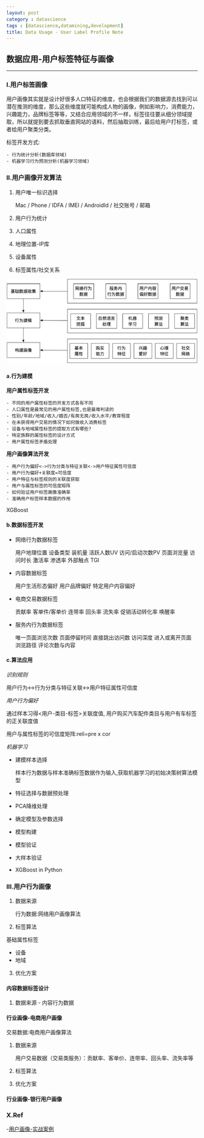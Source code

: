 ```yaml
---
layout: post
category : datascience
tags : [datascience,datamining,development]
title: Data Usage - User Label Profile Note
---
```


## 数据应用-用户标签特征与画像
-------------------------------------------------

### I.用户标签画像

用户画像其实就是设计好很多人口特征的维度，也会根据我们的数据源去找到可以潜在推测的维度，那么这些维度就可能构成人物的画像，例如影响力，消费能力，兴趣能力，品牌标签等等，又结合应用领域的不一样，标签往往要从细分领域提取，所以就提到要去抓取垂直网站的语料，然后抽取训练，最后给用户打标签，或者给用户聚类分类。

标签开发方式:

	- 行为统计分析(数据库领域)
	- 机器学习行为预测分析(机器学习领域)

### II.用户画像开发算法

1. 用户唯一标识选择

	Mac / Phone / IDFA / IMEI / AndroidId / 社交账号 / 邮箱

2. 用户行为统计
3. 人口属性
4. 地理位置-IP库
5. 设备属性
6. 标签属性/社交关系

![人群画像构建](_includes/user_profile_design.png)

#### a.行为建模

**用户属性标签开发**

	- 不同的用户属性标签的开发方式各有不同
	- 人口属性是最常见的用户属性标签,也是最难判读的
	- 性别/年龄/地域/收入/婚否/有房无房/收入水平/教育程度
	- 在未获得用户交易的情况下如何做收入消费标签
	- 设备与地域属性标签的提取方式有哪些?
	- 特定族群的属性标签的设计方式
	- 用户属性标签矛盾处理

**用户画像算法开发**

	- 用户行为偏好<->行为分类与特征关联<->用户特征属性可信度
	- 用户行为偏好+关联度=可信度
	- 用户特征与标签规则的关联度获取
	- 用户与属性标签的可信度矩阵
	- 如何验证用户标签画像准确率
	- 准确用户标签样本数据的作用

XGBoost

#### b.数据标签开发

- 网络行为数据标签

	用户地理位置
	设备类型
	装机量
	活跃人数UV
	访问/启动次数PV
	页面浏览量
	访问时长
	激活率
	渗透率
	外部触点
	TGI

- 内容数据标签

	用户生活形态偏好
	用户品牌偏好
	特定用户内容偏好

- 电商交易数据标签

	贡献率
	客单件/客单价
	连带率
	回头率
	流失率
	促销活动转化率
	唤醒率

- 服务内行为数据标签

	唯一页面浏览次数
	页面停留时间
	直接跳出访问数
	访问深度
	进入或离开页面
	浏览路径
	评论次数与内容

#### c.算法应用

*识别规则*

用户行为<->行为分类与特征关联<->用户特征属性可信度

*用户行为偏好*

通过样本习得<用户-类目-标签>关联度值, 用户购买汽车配件类目与用户有车标签的正关联度值

用户与属性标签的可信度矩阵:reli=pre x cor

*机器学习*

- 建模样本选择

	样本行为数据与样本准确标签数据作为输入,获取机器学习的初始决策树算法模型

- 特征选择与数据预处理
- PCA降维处理	
- 确定模型及参数选择
- 模型构建
- 模型验证
- 大样本验证
- XGBoost in Python

### III.用户行为画像

1. 数据来源

	行为数据:网络用户画像算法

2. 标签算法

基础属性标签
- 设备
- 地域

3. 优化方案

#### 内容数据标签设计

1. 数据来源 - 内容行为数据

#### 行业画像-电商用户画像

交易数据:电商用户画像算法

1. 数据来源

	用户交易数据（交易类服务）：贡献率、客单价、连带率、回头率、流失率等

2. 标签算法

3. 优化方案

#### 行业画像-银行用户画像

### X.Ref

-[用户画像-实战案例](https://zhuanlan.zhihu.com/p/36395328?utm_source=ZHShareTargetIDMore&utm_medium=social&utm_oi=39187600375808)


